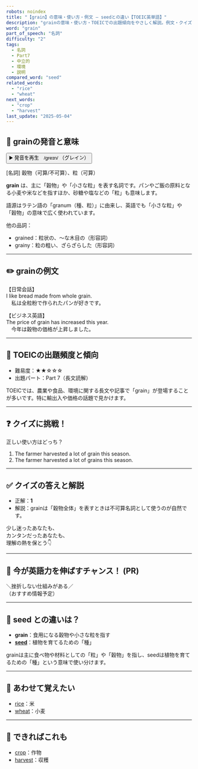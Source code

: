 ```yaml
---
robots: noindex
title: "【grain】の意味・使い方・例文 ― seedとの違い【TOEIC英単語】"
description: "grainの意味・使い方・TOEICでの出題傾向をやさしく解説。例文・クイズ付きでseedとの違いもわかりやすく学べます。"
word: "grain"
part_of_speech: "名詞"
difficulty: "2"
tags:
  - 名詞
  - Part7
  - 中立的
  - 環境
  - 説明
compared_word: "seed"
related_words:
  - "rice"
  - "wheat"
next_words:
  - "crop"
  - "harvest"
last_update: "2025-05-04"
---
```


## 🔰 grainの発音と意味

<button class="play-audio" onclick="playTTS('grain')">
  <span class="play-audio-main">
    ▶️ 発音を再生　/ɡreɪn/
  </span>
  <span class="play-audio-sub">
    （グレイン）
  </span>
</button>

[名詞] 穀物（可算/不可算）、粒（可算）

**grain** は、主に「穀物」や「小さな粒」を表す名詞です。パンやご飯の原料となる小麦や米などを指すほか、砂糖や塩などの「粒」も意味します。

語源はラテン語の「granum（種、粒）」に由来し、英語でも「小さな粒」や「穀物」の意味で広く使われています。

他の品詞：  
- grained：粒状の、～な木目の（形容詞）
- grainy：粒の粗い、ざらざらした（形容詞）

---

## ✏️ grainの例文

【日常会話】  
I like bread made from whole grain.  
　私は全粒粉で作られたパンが好きです。

【ビジネス英語】  
The price of grain has increased this year.  
　今年は穀物の価格が上昇しました。

---

## 🎯 TOEICの出題頻度と傾向

- 難易度：★★☆☆☆
- 出題パート：Part 7（長文読解）

TOEICでは、農業や食品、環境に関する長文や記事で「grain」が登場することが多いです。特に輸出入や価格の話題で見かけます。

---

## ❓ クイズに挑戦！

正しい使い方はどっち？

1. The farmer harvested a lot of grain this season.  
2. The farmer harvested a lot of grains this season.

---

## ✅ クイズの答えと解説

- 正解：**1**
- 解説：grainは「穀物全体」を表すときは不可算名詞として使うのが自然です。

少し迷ったあなたも、  
カンタンだったあなたも、  
理解の熱を保とう👇️

---

## 🚀 今が英語力を伸ばすチャンス！ (PR)

<div class="info-center">
＼挫折しない仕組みがある／<br>  
（おすすめ情報予定）
</div>

---

## 🤔  seed との違いは？

- **grain**：食用になる穀物や小さな粒を指す
- **[seed](/word/seed)**：植物を育てるための「種」

grainは主に食べ物や材料としての「粒」や「穀物」を指し、seedは植物を育てるための「種」という意味で使い分けます。

---

## 🧩 あわせて覚えたい

- [rice](/word/rice)：米
- [wheat](/word/wheat)：小麦

---

## 📖 できればこれも

- [crop](/word/crop)：作物
- [harvest](/word/harvest)：収穫

<!-- cvid: aid46_bid35 -->

